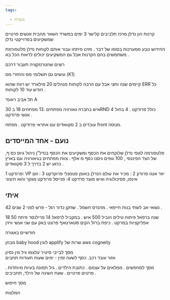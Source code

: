 ```yaml
---
tags:
  
  - משרות
---
```


קרנות הון נדלן 
מרכז תלביבים קלישר
3 ימים במשרד השאר מהבית 
אנשים פרטיים שמשקיעים בפרוייקטי נדלן 

פיתחו עבור אותם לקוחות נדלן פלטפורמת crm . החידוש נובע ממערכות 
בסופו של דבר משתמשים בהם הקרנות 
אבל גם המשקיעים יכולים לראות הכל בא . 

רוצים שהטרנזקציה תעבור דרכם 

עושים גם תשלומי מס והחזרי מס (K1) 

קיימים שנה וחצי אבל עם הרבה לקוחות 
מנהלים 20 מילארד 
יש רווח שהוא ERR 
כל חודש עוד 10 לקוחות . 

תל אביב 
ראונד A 

30 איש בחברה
גאורגיה מפתחים .13 מפתחים 18 בRND כולל פרודקט . 4 בחול 
4 אנשי פרודקט . 

עובדים ב 2 סקוואדים עם אחראי פרודקט . 
מפתח front מנוסה.

 נועם - אחד המייסדים 
--------------------------------
פלטפורמה לגופי נדלן שלוקחים את הכסף ומשקיעים את הכסף בנדל"ן 
ניהול גיוס כס ף, של הצד הפיננסי , 
100 גופים 
גיסנו כסף מ אלף . 
צוות מפתחים בגיאורגיה וגם בארץ 
כרגע יש 2 בדרך ל 3 סקוואדים . 

פרודקט 1: VP יוזר אנגז
פרודק 2 : מכיר את עולם הנדלן באופן פנומנלי 
פרוקדקט 3 : זום אינפו, פסיכולוגיה ואיש מוצר
פרדקט 4:  פנייסל פרודקט מגקר והוא חיצוני 


איתי 
--------
42 נשואי אב לשתי בנות חייפאי . מהנדס חשמל . 
שחקן כדור רגל - פרש לפני 2 שנים . 

18 שנה ברפאל פיתוח טילים הוביל 500 איש .
במקביל לרפאל 14 פרילנסר פיתח 50 אפליקציות במרקט . 
כיפת ברזל 
הקים סטארטאף פרונט באק  עם שני אנשי וויזין 

חודשיים באגורה

מבחן baby hood
לוגין applify 
שרות של aws cogneity  

מסך לבייבי סיטיר
עלצמו גיל מין נסיון  
אזור עובד
רכב. כסף לשעה
זמין - ימים שעות 
תעודות 
תחבים 

מסך למחפשים . 
ממלאים על עצמם . 
כתובת הילדים . גיל תמונה בעיות מיוחדות . 
פרטים פרטיים . 
שעת השינה של הילד, תחביבים . 

מסך חיפוש


המלצות 









